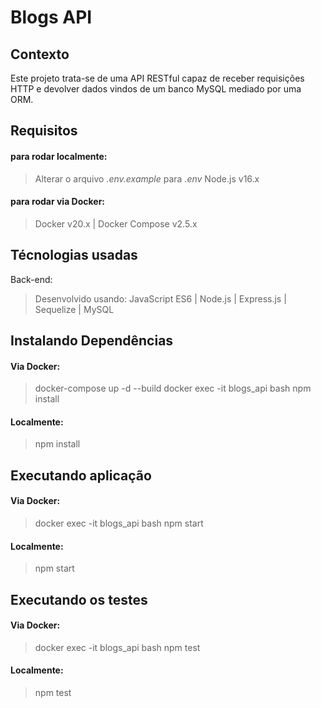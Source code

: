 # Blogs API

## Contexto
Este projeto trata-se de uma API RESTful capaz de receber requisições HTTP e devolver dados vindos de um banco MySQL mediado por uma ORM.

## Requisitos
#### para rodar localmente:
> Alterar o arquivo *.env.example* para *.env*
> Node.js v16.x

#### para rodar via Docker:
> Docker v20.x | Docker Compose v2.5.x

## Técnologias usadas

Back-end:
> Desenvolvido usando: JavaScript ES6 | Node.js | Express.js | Sequelize | MySQL

## Instalando Dependências
#### Via Docker:
> docker-compose up -d --build
> docker exec -it blogs_api bash
> npm install

#### Localmente:
> npm install

## Executando aplicação

#### Via Docker:
> docker exec -it blogs_api bash
> npm start

#### Localmente:
> npm start

## Executando os testes

#### Via Docker:
> docker exec -it blogs_api bash
> npm test

#### Localmente:
> npm test
